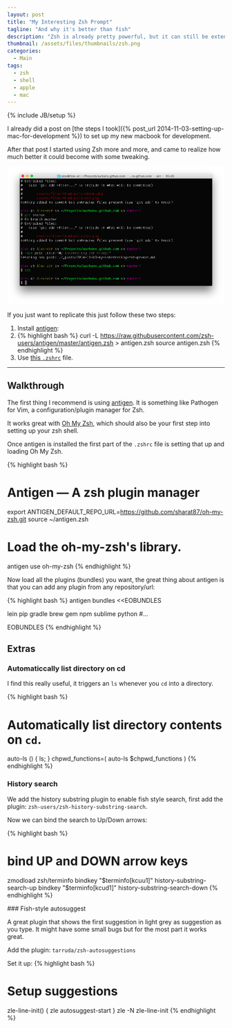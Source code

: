 ```yaml
---
layout: post
title: "My Interesting Zsh Prompt"
tagline: "And why it's better than fish"
description: "Zsh is already pretty powerful, but it can still be extended into the best possible shell."
thumbnail: /assets/files/thumbnails/zsh.png
categories:
  - Main
tags:
  - zsh
  - shell
  - apple
  - mac
---
```

{% include JB/setup %}

I already did a post on [the steps I took]({% post_url 2014-11-03-setting-up-mac-for-development %}) to set up my new macbook for development.

After that post I started using Zsh more and more, and came to realize how much better it could become with some tweaking.

<div class="caption">
    <img src="/assets/files/posts/zsh/shell.png" alt="edges" class="img img-responsive" style="border:none"><br />
</div>

If you just want to replicate this just follow these two steps:

1. Install [antigen](https://github.com/zsh-users/antigen):
2. {% highlight bash %}
curl -L https://raw.githubusercontent.com/zsh-users/antigen/master/antigen.zsh > antigen.zsh
source antigen.zsh
{% endhighlight %}
3. Use [this `.zshrc`](https://gist.github.com/aurbano/e32596aae16a7b9f8b48) file.

-------

## Walkthrough

The first thing I recommend is using [antigen](https://github.com/zsh-users/antigen). It is something like Pathogen for Vim, a configuration/plugin manager for Zsh.

It works great with [Oh My Zsh](https://github.com/robbyrussell/oh-my-zsh), which should also be your first step into setting up your zsh shell.

Once antigen is installed the first part of the `.zshrc` file is setting that up and loading Oh My Zsh.

{% highlight bash %}
# Antigen — A zsh plugin manager
export ANTIGEN_DEFAULT_REPO_URL=https://github.com/sharat87/oh-my-zsh.git
source ~/antigen.zsh

# Load the oh-my-zsh's library.
antigen use oh-my-zsh
{% endhighlight %}

Now load all the plugins (bundles) you want, the great thing about antigen is that you can add any plugin from any repository/url:

{% highlight bash %}
antigen bundles <<EOBUNDLES

lein
pip
gradle
brew
gem
npm
sublime
python
#...

EOBUNDLES
{% endhighlight %}

## Extras

### Automaticcally list directory on cd

I find this really useful, it triggers an `ls` whenever you `cd` into a directory.

{% highlight bash %}
# Automatically list directory contents on `cd`.
auto-ls () { ls; }
chpwd_functions=( auto-ls $chpwd_functions )
{% endhighlight %}

### History search

We add the history substring plugin to enable fish style search, first add the plugin: `zsh-users/zsh-history-substring-search`.

Now we can bind the search to Up/Down arrows:

{% highlight bash %}
# bind UP and DOWN arrow keys
zmodload zsh/terminfo
bindkey "$terminfo[kcuu1]" history-substring-search-up
bindkey "$terminfo[kcud1]" history-substring-search-down
{% endhighlight %}

### Fish-style autosuggest

A great plugin that shows the first suggestion in light grey as suggestion as you type. It might have some small bugs but for the most part it works great.

Add the plugin: `tarruda/zsh-autosuggestions`

Set it up:
{% highlight bash %}
# Setup suggestions
zle-line-init() {
    zle autosuggest-start
}
zle -N zle-line-init
{% endhighlight %}